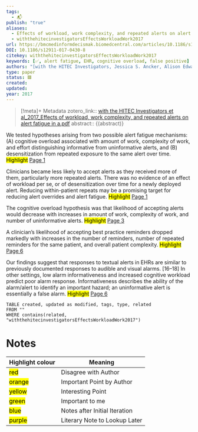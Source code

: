 ```yaml
---
tags:
  - 📬
publish: "true"
aliases:
  - Effects of workload, work complexity, and repeated alerts on alert fatigue in a clinical decision support system
  - withthehitecinvestigatorsEffectsWorkloadWork2017
url: https://bmcmedinformdecismak.biomedcentral.com/articles/10.1186/s12911-017-0430-8
DOI: 10.1186/s12911-017-0430-8
citekey: withthehitecinvestigatorsEffectsWorkloadWork2017
keywords: [✅, alert fatigue, EHR, cognitive overload, false positive]
authors: "[with the HITEC Investigators, Jessica S. Ancker, Alison Edwards, Sarah Nosal, Diane Hauser, Elizabeth Mauer, Rainu Kaushal]"
type: paper
status: 🟥
created: 
updated:
year: 2017
---
```




> [!meta]+ Metadata
> zotero_link:: [with the HITEC Investigators et al_2017_Effects of workload, work complexity, and repeated alerts on alert fatigue in a.pdf](zotero://select/library/items/KKG4NTEA)
> abstract:: {(abstract)}


We tested hypotheses arising from two possible alert fatigue mechanisms: (A) cognitive overload associated with amount of work, complexity of work, and effort distinguishing informative from uninformative alerts, and (B) desensitization from repeated exposure to the same alert over time. 
	<mark class="hltr-yellow" >Highlight</mark> [Page 1](zotero://open-pdf/library/items/?page=1&annotation=TEQP8WXF)

Clinicians became less likely to accept alerts as they received more of them, particularly more repeated alerts. There was no evidence of an effect of workload per se, or of desensitization over time for a newly deployed alert. Reducing within-patient repeats may be a promising target for reducing alert overrides and alert fatigue. 
	<mark class="hltr-yellow" >Highlight</mark> [Page 1](zotero://open-pdf/library/items/?page=1&annotation=NH5KNGQT)

The cognitive overload hypothesis was that likelihood of accepting alerts would decrease with increases in amount of work, complexity of work, and number of uninformative alerts. 
	<mark class="hltr-yellow" >Highlight</mark> [Page 3](zotero://open-pdf/library/items/?page=3&annotation=H676W52Y)

A clinician’s likelihood of accepting best practice reminders dropped markedly with increases in the number of reminders, number of repeated reminders for the same patient, and overall patient complexity. 
	<mark class="hltr-yellow" >Highlight</mark> [Page 6](zotero://open-pdf/library/items/?page=6&annotation=VT9MKCKD)

Our findings suggest that responses to textual alerts in EHRs are similar to previously documented responses to audible and visual alarms. [16–18] In other settings, low alarm informativeness and increased cognitive workload predict poor alarm response. Informativeness describes the ability of the alarm/alert to identify an important hazard; an uninformative alert is essentially a false alarm. 
	<mark class="hltr-green" >Highlight</mark> [Page 6](zotero://open-pdf/library/items/?page=6&annotation=ZVQIJL3K)

```dataview
TABLE created, updated as modified, tags, type, related
FROM ""
WHERE contains(related, "withthehitecinvestigatorsEffectsWorkloadWork2017")
```


# Notes

| Highlight colour | Meaning |
|-----|----|
|<mark class="hltr-red">red</mark> | Disagree with Author |
|<mark class="hltr-orange">orange</mark> | Important Point by Author |
|<mark class="hltr-yellow">yellow</mark> | Interesting Point |
|<mark class="hltr-green">green</mark> | Important to me |
|<mark class="hltr-blue">blue</mark> | Notes after Initial Iteration |
|<mark class="hltr-purple">purple</mark> | Literary Note to Lookup Later |